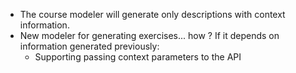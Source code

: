 - The course modeler will generate only descriptions with context information.
- New modeler for generating exercises... how ? If it depends on information generated previously:
  - Supporting passing context parameters to the API <done>
